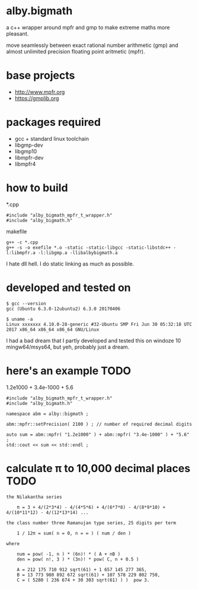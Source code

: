 # alby.bigmath

a c++ wrapper around mpfr and gmp to make extreme maths more pleasant.

move seamlessly between exact rational number arithmetic (gmp) and almost unlimited precision floating point aritmetic (mpfr).


# base projects

* http://www.mpfr.org
* https://gmplib.org


# packages required

* gcc + standard linux toolchain
* libgmp-dev
* libgmp10
* libmpfr-dev
* libmpfr4


# how to build

*.cpp

```
#include "alby_bigmath_mpfr_t_wrapper.h"
#include "alby_bigmath.h"
```

makefile

```
g++ -c *.cpp
g++ -s -o exefile *.o -static -static-libgcc -static-libstdc++ -l:libmpfr.a -l:libgmp.a -llibalbybigmath.a
```

I hate dll hell. I do static linking as much as possible.


# developed and tested on

```
$ gcc --version
gcc (Ubuntu 6.3.0-12ubuntu2) 6.3.0 20170406
```

```
$ uname -a
Linux xxxxxxx 4.10.0-28-generic #32-Ubuntu SMP Fri Jun 30 05:32:18 UTC 2017 x86_64 x86_64 x86_64 GNU/Linux
```

I had a bad dream that I partly developed and tested this on windoze 10 mingw64/msys64, but yeh, probably just a dream.


# here's an example TODO

1.2e1000 + 3.4e-1000 + 5.6 

```
#include "alby_bigmath_mpfr_t_wrapper.h"
#include "alby_bigmath.h"

namespace abm = alby::bigmath ; 

abm::mpfr::setPrecision( 2100 ) ; // number of required decimal digits

auto sum = abm::mpfr( "1.2e1000" ) + abm::mpfr( "3.4e-1000" ) + "5.6" ;
std::cout << sum << std::endl ;
```


# calculate π to 10,000 decimal places TODO

```
the Nilakantha series

	π = 3 + 4/(2*3*4) - 4/(4*5*6) + 4/(6*7*8) - 4/(8*9*10) + 4/(10*11*12) - 4/(12*13*14) ...
```

```
the class number three Ramanujan type series, 25 digits per term

	1 / 12π = sum( n = 0, n = ∞ ) ( num / den )

where 

	num = pow( -1, n ) * (6n)! * ( A + nB )
	den = pow( n!, 3 ) * (3n)! * pow( C, n + 0.5 )

	A = 212 175 710 912 sqrt(61) + 1 657 145 277 365,
	B = 13 773 980 892 672 sqrt(61) + 107 578 229 802 750,
	C = ( 5280 ( 236 674 + 30 303 sqrt(61) ) )  pow 3.
```









